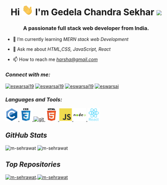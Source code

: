 <h1 align="center">Hi 
 <img src="https://raw.githubusercontent.com/ABSphreak/ABSphreak/master/gifs/Hi.gif" width="35">
 I'm Gedela Chandra Sekhar
 <img src='https://media.giphy.com/media/l0Iyk1HsfD3mMkiEE/giphy.gif' width="35"/>
 </h1>
<h3 align="center">A passionate full stack web developer from India.</h3>

- 🌱 I’m currently learning *MERN stack web Development*

- 💬 Ask me about *HTML,CSS, JavaScript, React*

- 📫 How to reach me *harsha@gmail.com*

<h3 align="left"><i>Connect with me:</i></h3>
<p align="left">
<a href="https://codepen.io/eswarsai19" target="blank"><img align="center" src="https://raw.githubusercontent.com/rahuldkjain/github-profile-readme-generator/master/src/images/icons/Social/codepen.svg" alt="eswarsai19" height="30" width="40" /></a>
<a href="https://linkedin.com/in/eswarsai19" target="blank"><img align="center" src="https://raw.githubusercontent.com/rahuldkjain/github-profile-readme-generator/master/src/images/icons/Social/linked-in-alt.svg" alt="eswarsai19" height="30" width="40" /></a>
<a href="https://codesandbox.com/eswarsai19" target="blank"><img align="center" src="https://raw.githubusercontent.com/rahuldkjain/github-profile-readme-generator/master/src/images/icons/Social/codesandbox.svg" alt="eswarsai19" height="30" width="40" /></a>
<a href="https://www.hackerrank.com/eswarsai" target="blank"><img align="center" src="https://raw.githubusercontent.com/rahuldkjain/github-profile-readme-generator/master/src/images/icons/Social/hackerrank.svg" alt="eswarsai" height="30" width="40" /></a>
</p>

<h3 align="left"><i>Languages and Tools:</i></h3>
<p align="left"> <a href="https://www.cprogramming.com/" target="_blank" rel="noreferrer"> <img src="https://raw.githubusercontent.com/devicons/devicon/master/icons/c/c-original.svg" alt="c" width="40" height="40"/> </a> <a href="https://www.w3schools.com/css/" target="_blank" rel="noreferrer"> <img src="https://raw.githubusercontent.com/devicons/devicon/master/icons/css3/css3-original-wordmark.svg" alt="css3" width="40" height="40"/> </a> <a href="https://git-scm.com/" target="_blank" rel="noreferrer"> <img src="https://www.vectorlogo.zone/logos/git-scm/git-scm-icon.svg" alt="git" width="40" height="40"/> </a> <a href="https://www.w3.org/html/" target="_blank" rel="noreferrer"> <img src="https://raw.githubusercontent.com/devicons/devicon/master/icons/html5/html5-original-wordmark.svg" alt="html5" width="40" height="40"/> </a> <a href="https://developer.mozilla.org/en-US/docs/Web/JavaScript" target="_blank" rel="noreferrer"> <img src="https://raw.githubusercontent.com/devicons/devicon/master/icons/javascript/javascript-original.svg" alt="javascript" width="40" height="40"/> </a> <a href="https://nodejs.org" target="_blank" rel="noreferrer"> <img src="https://raw.githubusercontent.com/devicons/devicon/master/icons/nodejs/nodejs-original-wordmark.svg" alt="nodejs" width="40" height="40"/> </a> <a href="https://reactjs.org/" target="_blank" rel="noreferrer"> <img src="https://raw.githubusercontent.com/devicons/devicon/master/icons/react/react-original-wordmark.svg" alt="react" width="40" height="40"/> </a> </p>

<!-- <h3 align="center">
<img data-target="animated-image.replacedImage" alt="Coding" class="AnimatedImagePlayer-animatedImage" src="https://www.pskitservices.com/wp-content/uploads/2020/10/homepage-banner-animated-2.gif" style="width: 300px; display: inline; opacity: 1;">
</h3> -->
<h2><i>GitHub Stats</i></h2>

<p>
    <img align="center" src="https://github-readme-stats.vercel.app/api?username=EswarSai19&show_icons=true&include_all_commits=true&count_private=true&hide=issues,contribs&border_radius=0&locale=en&theme=radical" alt="m-sehrawat" height="139" />
    <img align="center" src="https://github-readme-stats.vercel.app/api/top-langs/?username=EswarSai19&layout=compact&exclude_repo=Lybrate-Website-Clone-Version-2.0,Lybrate-Website-Clone,Adidas-Clone&hide=Shell&border_radius=0&theme=radical" alt="m-sehrawat" height="139" />
</p>

<h2><i>Top Repositories</i></h2>
<p>
    <a href="https://github.com/EswarSai19/Gearbest-Clone">
        <img align="center" src="https://github-readme-stats.vercel.app/api/pin/?username=EswarSai19&repo=Gearbest-Clone&locale=en&border_radius=0&theme=dark" alt="m-sehrawat" />
    </a>
 <a href="https://github.com/EswarSai19/SUGAR-Cosmetic-Clone">
        <img align="center" src="https://github-readme-stats.vercel.app/api/pin/?username=EswarSai19&repo=SUGAR-Cosmetic-Clone&locale=en&border_radius=0&theme=dark" alt="m-sehrawat" />
    </a>  
</p>
